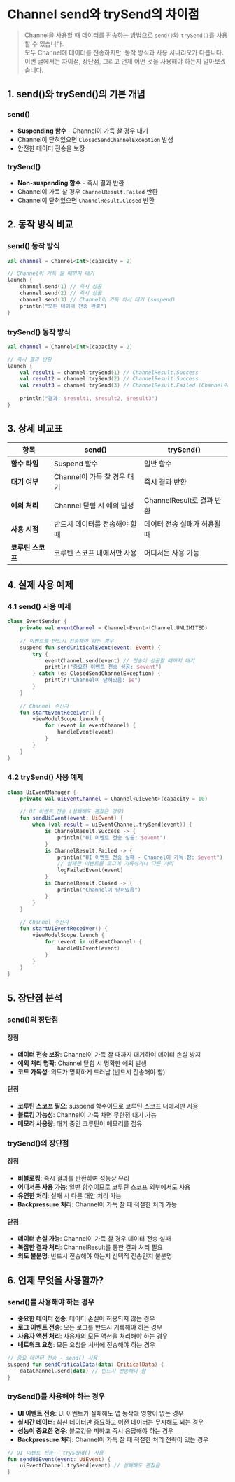 # Channel send와 trySend의 차이점

> Channel을 사용할 때 데이터를 전송하는 방법으로 `send()`와 `trySend()`를 사용할 수 있습니다.  
> 모두 Channel에 데이터를 전송하지만, 동작 방식과 사용 시나리오가 다릅니다.  
> 이번 글에서는 차이점, 장단점, 그리고 언제 어떤 것을 사용해야 하는지 알아보겠습니다.

## 1. send()와 trySend()의 기본 개념

### send()
* **Suspending 함수** - Channel이 가득 찰 경우 대기
* Channel이 닫혀있으면 `ClosedSendChannelException` 발생
* 안전한 데이터 전송을 보장

### trySend()
* **Non-suspending 함수** - 즉시 결과 반환
* Channel이 가득 찰 경우 `ChannelResult.Failed` 반환
* Channel이 닫혀있으면 `ChannelResult.Closed` 반환

## 2. 동작 방식 비교

### send() 동작 방식

```kotlin
val channel = Channel<Int>(capacity = 2)

// Channel이 가득 찰 때까지 대기
launch {
    channel.send(1) // 즉시 성공
    channel.send(2) // 즉시 성공
    channel.send(3) // Channel이 가득 차서 대기 (suspend)
    println("모든 데이터 전송 완료")
}
```

### trySend() 동작 방식

```kotlin
val channel = Channel<Int>(capacity = 2)

// 즉시 결과 반환
launch {
    val result1 = channel.trySend(1) // ChannelResult.Success
    val result2 = channel.trySend(2) // ChannelResult.Success
    val result3 = channel.trySend(3) // ChannelResult.Failed (Channel이 가득 참)
    
    println("결과: $result1, $result2, $result3")
}
```

## 3. 상세 비교표

| 항목 | send() | trySend() |
|------|--------|-----------|
| **함수 타입** | Suspend 함수 | 일반 함수 |
| **대기 여부** | Channel이 가득 찰 경우 대기 | 즉시 결과 반환 |
| **예외 처리** | Channel 닫힘 시 예외 발생 | ChannelResult로 결과 반환 |
| **사용 시점** | 반드시 데이터를 전송해야 할 때 | 데이터 전송 실패가 허용될 때 |
| **코루틴 스코프** | 코루틴 스코프 내에서만 사용 | 어디서든 사용 가능 |

## 4. 실제 사용 예제

### 4.1 send() 사용 예제

```kotlin
class EventSender {
    private val eventChannel = Channel<Event>(Channel.UNLIMITED)
    
    // 이벤트를 반드시 전송해야 하는 경우
    suspend fun sendCriticalEvent(event: Event) {
        try {
            eventChannel.send(event) // 전송이 성공할 때까지 대기
            println("중요한 이벤트 전송 성공: $event")
        } catch (e: ClosedSendChannelException) {
            println("Channel이 닫혀있음: $e")
        }
    }
    
    // Channel 수신자
    fun startEventReceiver() {
        viewModelScope.launch {
            for (event in eventChannel) {
                handleEvent(event)
            }
        }
    }
}
```

### 4.2 trySend() 사용 예제

```kotlin
class UiEventManager {
    private val uiEventChannel = Channel<UiEvent>(capacity = 10)
    
    // UI 이벤트 전송 (실패해도 괜찮은 경우)
    fun sendUiEvent(event: UiEvent) {
        when (val result = uiEventChannel.trySend(event)) {
            is ChannelResult.Success -> {
                println("UI 이벤트 전송 성공: $event")
            }
            is ChannelResult.Failed -> {
                println("UI 이벤트 전송 실패 - Channel이 가득 참: $event")
                // 실패한 이벤트를 로그에 기록하거나 다른 처리
                logFailedEvent(event)
            }
            is ChannelResult.Closed -> {
                println("Channel이 닫혀있음")
            }
        }
    }
    
    // Channel 수신자
    fun startUiEventReceiver() {
        viewModelScope.launch {
            for (event in uiEventChannel) {
                handleUiEvent(event)
            }
        }
    }
}
```

## 5. 장단점 분석

### send()의 장단점

#### 장점
* **데이터 전송 보장**: Channel이 가득 찰 때까지 대기하여 데이터 손실 방지
* **예외 처리 명확**: Channel 닫힘 시 명확한 예외 발생
* **코드 가독성**: 의도가 명확하게 드러남 (반드시 전송해야 함)

#### 단점
* **코루틴 스코프 필요**: suspend 함수이므로 코루틴 스코프 내에서만 사용
* **블로킹 가능성**: Channel이 가득 차면 무한정 대기 가능
* **메모리 사용량**: 대기 중인 코루틴이 메모리를 점유

### trySend()의 장단점

#### 장점
* **비블로킹**: 즉시 결과를 반환하여 성능상 유리
* **어디서든 사용 가능**: 일반 함수이므로 코루틴 스코프 외부에서도 사용
* **유연한 처리**: 실패 시 다른 대안 처리 가능
* **Backpressure 처리**: Channel이 가득 찰 때 적절한 처리 가능

#### 단점
* **데이터 손실 가능**: Channel이 가득 찰 경우 데이터 전송 실패
* **복잡한 결과 처리**: ChannelResult를 통한 결과 처리 필요
* **의도 불분명**: 반드시 전송해야 하는지 선택적 전송인지 불분명

## 6. 언제 무엇을 사용할까?

### send()를 사용해야 하는 경우

* **중요한 데이터 전송**: 데이터 손실이 허용되지 않는 경우
* **로그 이벤트 전송**: 모든 로그를 반드시 기록해야 하는 경우
* **사용자 액션 처리**: 사용자의 모든 액션을 처리해야 하는 경우
* **네트워크 요청**: 모든 요청을 서버에 전송해야 하는 경우

```kotlin
// 중요 데이터 전송 - send() 사용
suspend fun sendCriticalData(data: CriticalData) {
    dataChannel.send(data) // 반드시 전송해야 함
}
```

### trySend()를 사용해야 하는 경우

* **UI 이벤트 전송**: UI 이벤트가 실패해도 앱 동작에 영향이 없는 경우
* **실시간 데이터**: 최신 데이터만 중요하고 이전 데이터는 무시해도 되는 경우
* **성능이 중요한 경우**: 블로킹을 피하고 즉시 응답해야 하는 경우
* **Backpressure 처리**: Channel이 가득 찰 때 적절한 처리 전략이 있는 경우

```kotlin
// UI 이벤트 전송 - trySend() 사용
fun sendUiEvent(event: UiEvent) {
    uiEventChannel.trySend(event) // 실패해도 괜찮음
}
```
